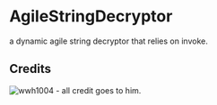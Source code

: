 # AgileStringDecryptor
 a dynamic agile string decryptor that relies on invoke.

## Credits
![wwh1004](https://github.com/wwh1004/blog) - all credit goes to him.
